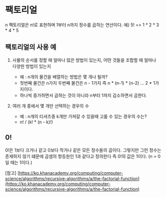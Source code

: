 # 팩토리얼
n 팩토리얼은 n!로 표현하며 1부터 n까지 정수를 곱하는 연산이다.
예) 5! => 1 * 2 * 3 * 4 * 5

## 팩토리얼의 사용 예
1. 사물의 순서를 정할 때 얼마나 많은 방법이 있는지, 어떤 것들을 조합할 때 얼마나 다양한 방법이 있는지
    - 예 : n개의 물건을 배열하는 방법은 몇 개나 될까?
    - 첫번째 물건은 n가지 두번째 물건은 n - 1가지 즉 n * (n-1) * (n-2) ... 2 * 1가지이다.
    - 하나씩 증가하면서 곱하는 것이 아니라 n부터 1까지 감소하면서 곱한다.

2. 여러 개 중에서 몇 개만 선택하는 경우의 수
    - 예 : n개의 티셔츠중 k개만 가져갈 수 있을때 고를 수 있는 경우의 수는?
    - n! / (k! * (n - k)!)


## 0!
0!은 1보다 크거나 같고 0보다 작거나 같은 모든 정수들의 곱이다.
그렇지만 그런 정수는 존재하지 않기 떄문에 곱셈의 항등원인 1과 같다고 정의한다
즉 0!의 값은 1이다. (n = 0일 때는 1이다.)

[참고]
[https://ko.khanacademy.org/computing/computer-science/algorithms/recursive-algorithms/a/the-factorial-function](https://ko.khanacademy.org/computing/computer-science/algorithms/recursive-algorithms/a/the-factorial-function)